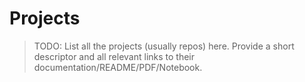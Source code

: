 # Projects

> TODO: List all the projects (usually repos) here. Provide a short descriptor and all relevant links to their documentation/README/PDF/Notebook.
